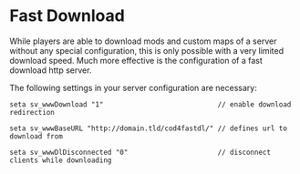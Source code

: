 # Fast Download

While players are able to download mods and custom maps of a server without any special configuration, this is only possible with a very limited download speed. Much more effective is the configuration of a fast download http server. 

The following settings in your server configuration are necessary:

`seta sv_wwwDownload "1"                            // enable download redirection`

`seta sv_wwwBaseURL "http://domain.tld/cod4fastdl/" // defines url to download from`

`seta sv_wwwDlDisconnected "0"                      // disconnect clients while downloading`



